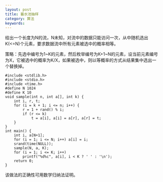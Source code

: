 ```yaml
---
layout: post
title: 蓄水池抽样
category: 算法
keywords:
---
```



给出一个长度为N的流，N未知，对流中的数据只能访问一次，从中随机选出K(<=N)个元素，要求数据流中所有元素被选中的概率相等。

策略：先选中编号为1~K的元素，然后枚举编号为K+1~N的元素，设当前元素编号为X，它被选中的概率为K/X，如果被选中，则以等概率的方式从结果集中选出一个替换掉。

```
#include <stdlib.h>
#include <stdio.h>
#include <time.h>
#define N 1024
#define K 10
void sample(int n, int a[], int k) {
    int i, r, t;
    for (i = k + 1; i <= n; i++) {
        r = 1 + rand() % i;
        if (r <= k)
            t = a[i], a[i] = a[r], a[r] = t;
    }
}
int main() {
    int i, a[N+1];
    for (i = 1; i <= N; i++) a[i] = i;
    srand(time(NULL));
    sample(N, a, K);
    for (i = 1; i <= K; i++)
        printf("%d%c", a[i], i < K ? ' ' : '\n');
    return 0;
}
```

该做法的正确性可用数学归纳法证明。
